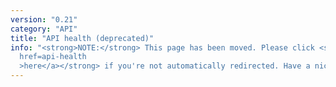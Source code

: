 ```yaml
---
version: "0.21"
category: "API"
title: "API health (deprecated)"
info: "<strong>NOTE:</strong> This page has been moved. Please click <strong><a
  href=api-health
  >here</a></strong> if you're not automatically redirected. Have a nice day!"
---
```


<meta http-equiv="refresh" content="1;url=api-health">
